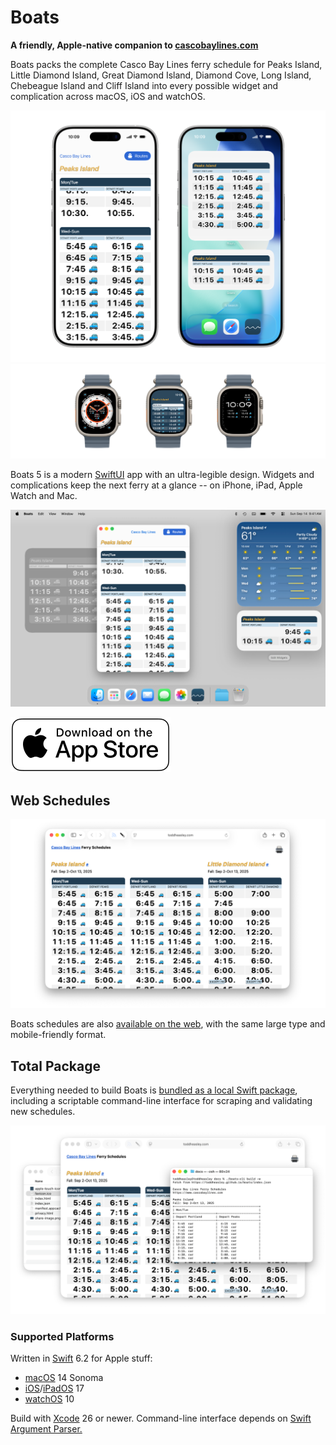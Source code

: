 # Boats

__A friendly, Apple-native companion to [cascobaylines.com](https://cascobaylines.com)__

Boats packs the complete Casco Bay Lines ferry schedule for Peaks Island, Little Diamond Island, Great Diamond Island, Diamond Cove, Long Island, Chebeague Island and Cliff Island into every possible widget and complication across macOS, iOS and watchOS.

<picture>
  <source media="(prefers-color-scheme: dark)" srcset="docs/boats-app-dark.png">
  <img src="docs/boats-app.png">
</picture>
<picture>
  <source media="(prefers-color-scheme: dark)" srcset="docs/boats-watch.png">
  <img src="docs/boats-watch.png">
</picture>

Boats 5 is a modern [SwiftUI](https://developer.apple.com/swiftui) app with an ultra-legible design. Widgets and complications keep the next ferry at a glance -- on iPhone, iPad, Apple Watch and Mac.

<picture>
  <source media="(prefers-color-scheme: dark)" srcset="docs/boats-mac-dark.png">
  <img src="docs/boats-mac.png">
</picture>  

[![Download on the App Store](docs/download.svg)](https://apps.apple.com/app/id1152562893)

## Web Schedules

<picture>
  <source media="(prefers-color-scheme: dark)" srcset="docs/boats-web-dark.png">
  <img src="docs/boats-web.png">
</picture>

Boats schedules are also [available on the web](https://toddheasley.github.io/boats), with the same large type and mobile-friendly format. 

## Total Package

Everything needed to build Boats is [bundled as a local Swift package](boats), including a scriptable command-line interface for scraping and validating new schedules.

<picture>
  <source media="(prefers-color-scheme: dark)" srcset="docs/boats-cli-dark.png">
  <img src="docs/boats-cli.png">
</picture>

### Supported Platforms

Written in [Swift](https://developer.apple.com/documentation/swift) 6.2 for Apple stuff:

* [macOS](https://developer.apple.com/macos) 14 Sonoma
* [iOS](https://developer.apple.com/ios)/[iPadOS](https://developer.apple.com/ipad) 17
* [watchOS](https://developer.apple.com/watchos) 10

Build with [Xcode](https://developer.apple.com/xcode) 26 or newer. Command-line interface depends on [Swift Argument Parser.](https://github.com/apple/swift-argument-parser)
